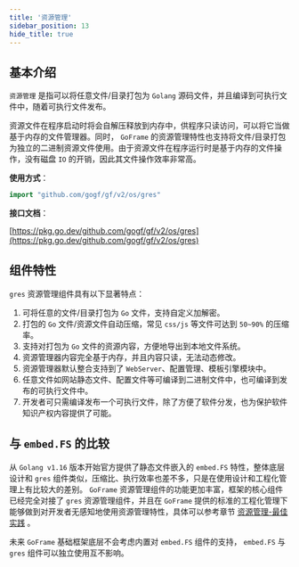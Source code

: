```yaml
---
title: '资源管理'
sidebar_position: 13
hide_title: true
---
```


## 基本介绍

`资源管理` 是指可以将任意文件/目录打包为 `Golang` 源码文件，并且编译到可执行文件中，随着可执行文件发布。

资源文件在程序启动时将会自解压释放到内存中，供程序只读访问，可以将它当做基于内存的文件管理器。同时， `GoFrame` 的资源管理特性也支持将文件/目录打包为独立的二进制资源文件使用。由于资源文件在程序运行时是基于内存的文件操作，没有磁盘 `IO` 的开销，因此其文件操作效率非常高。

**使用方式**：

```go
import "github.com/gogf/gf/v2/os/gres"

```

**接口文档**：

[https://pkg.go.dev/github.com/gogf/gf/v2/os/gres](https://pkg.go.dev/github.com/gogf/gf/v2/os/gres)

## 组件特性

`gres` 资源管理组件具有以下显著特点：

1. 可将任意的文件/目录打包为 `Go` 文件，支持自定义加解密。
2. 打包的 `Go` 文件/资源文件自动压缩，常见 `css/js` 等文件可达到 `50~90%` 的压缩率。
3. 支持对打包为 `Go` 文件的资源内容，方便地导出到本地文件系统。
4. 资源管理器内容完全基于内存，并且内容只读，无法动态修改。
5. 资源管理器默认整合支持到了 `WebServer`、配置管理、模板引擎模块中。
6. 任意文件如网站静态文件、配置文件等可编译到二进制文件中，也可编译到发布的可执行文件中。
7. 开发者可只需编译发布一个可执行文件，除了方便了软件分发，也为保护软件知识产权内容提供了可能。

## 与 `embed.FS` 的比较

从 `Golang v1.16` 版本开始官方提供了静态文件嵌入的 `embed.FS` 特性，整体底层设计和 `gres` 组件类似，压缩比、执行效率也差不多，只是在使用设计和工程化管理上有比较大的差别。 `GoFrame` 资源管理组件的功能更加丰富，框架的核心组件已经完全对接了 `gres` 资源管理组件，并且在 `GoFrame` 提供的标准的工程化管理下能够做到对开发者无感知地使用资源管理特性，具体可以参考章节 [资源管理-最佳实践](output/goframe-v2.5-md/核心组件/资源管理/资源管理-最佳实践) 。

未来 `GoFrame` 基础框架底层不会考虑内置对 `embed.FS` 组件的支持， `embed.FS` 与 `gres` 组件可以独立使用互不影响。

    